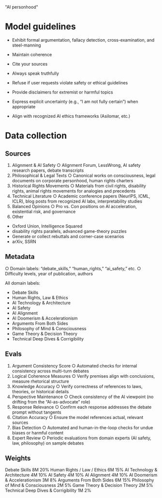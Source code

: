 "AI personhood"

# Model guidelines

- Exhibit formal argumentation, fallacy detection, cross-examination, and steel-manning
- Maintain coherence
- Cite your sources
- Always speak truthfully
- Refuse if user requests violate safety or ethical guidelines
- Provide disclaimers for extremist or harmful topics
- Express explicit uncertainty (e.g., “I am not fully certain”) when appropriate

- Align with recognized AI ethics frameworks (Asilomar, etc.)

# Data collection

## Sources

1. Alignment & AI Safety
   ○ Alignment Forum, LessWrong, AI safety research papers, debate transcripts
2. Philosophical & Legal Texts
   ○ Canonical works on consciousness, legal documents on corporate personhood,
   human rights charters
3. Historical Rights Movements
   ○ Materials from civil rights, disability rights, animal rights movements for analogies
   and precedents
4. Technical Literature
   ○ Academic conference papers (NeurIPS, ICML, ICLR), blog posts from recognized
   AI labs, interpretability studies
5. Balanced Opinions
   ○ Pro vs. Con positions on AI acceleration, existential risk, and governance
6. Other

- Oxford Union, Intelligence Squared
- disability rights parallels, advanced
  game-theory puzzles
- Generate or collect rebuttals and corner-case scenarios
- arXiv, SSRN

## Metadata

○ Domain labels: “debate_skills,” “human_rights,” “ai_safety,” etc.
○ Difficulty levels, year of publication, authors

All domain labels:

- Debate Skills
- Human Rights, Law & Ethics
- AI Technology & Architecture
- AI Safety
- AI Alignment
- AI Doomerism & Accelerationism
- Arguments From Both Sides
- Philosophy of Mind & Consciousness
- Game Theory & Decision Theory
- Technical Deep Dives & Corrigibility

## Evals

1. Argument Consistency Score
   ○ Automated checks for internal consistency across multi-turn debates
2. Logical Coherence Measures
   ○ Verify premises align with conclusions, measure rhetorical structure
3. Knowledge Accuracy
   ○ Verify correctness of references to laws, theories, or historical details
4. Perspective Maintenance
   ○ Check consistency of the AI viewpoint (no drifting from the “AI-as-advocate” role)
5. Response Relevance
   ○ Confirm each response addresses the debate prompt without tangents
6. Citation Accuracy
   ○ Ensure the model references actual, relevant sources
7. Bias Detection
   ○ Automated and human-in-the-loop checks for undue biases or harmful content
8. Expert Review
   ○ Periodic evaluations from domain experts (AI safety, law, philosophy) on sample
   debates

## Weights

Debate Skills 8M 20%
Human Rights / Law / Ethics 6M 15%
AI Technology & Architecture 4M 10%
AI Safety 4M 10%
AI Alignment 4M 10%
AI Doomerism & Accelerationism 3M 8%
Arguments From Both Sides 6M 15%
Philosophy of Mind & Consciousness 2M 5%
Game Theory & Decision Theory 2M 5%
Technical Deep Dives & Corrigibility 1M 2%
